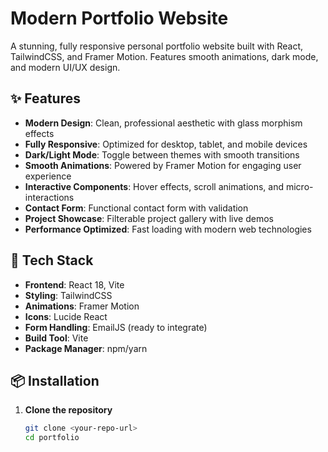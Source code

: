 # Modern Portfolio Website

A stunning, fully responsive personal portfolio website built with React, TailwindCSS, and Framer Motion. Features smooth animations, dark mode, and modern UI/UX design.

## ✨ Features

- **Modern Design**: Clean, professional aesthetic with glass morphism effects
- **Fully Responsive**: Optimized for desktop, tablet, and mobile devices
- **Dark/Light Mode**: Toggle between themes with smooth transitions
- **Smooth Animations**: Powered by Framer Motion for engaging user experience
- **Interactive Components**: Hover effects, scroll animations, and micro-interactions
- **Contact Form**: Functional contact form with validation
- **Project Showcase**: Filterable project gallery with live demos
- **Performance Optimized**: Fast loading with modern web technologies

## 🚀 Tech Stack

- **Frontend**: React 18, Vite
- **Styling**: TailwindCSS
- **Animations**: Framer Motion
- **Icons**: Lucide React
- **Form Handling**: EmailJS (ready to integrate)
- **Build Tool**: Vite
- **Package Manager**: npm/yarn

## 📦 Installation

1. **Clone the repository**
   ```bash
   git clone <your-repo-url>
   cd portfolio
